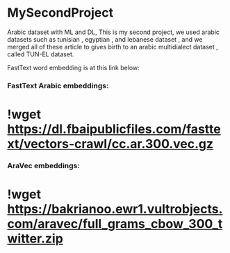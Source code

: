 # MySecondProject
Arabic dataset with ML and DL, 
This is my second project, we used arabic datasets such as tunisian , egyptian , and lebanese dataset , and we merged all of these article to gives birth to an arabic multidialect  dataset , called TUN-EL dataset.

FastText word embedding is at this link below:
### FastText Arabic embeddings:
# !wget https://dl.fbaipublicfiles.com/fasttext/vectors-crawl/cc.ar.300.vec.gz
### AraVec embeddings:
# !wget https://bakrianoo.ewr1.vultrobjects.com/aravec/full_grams_cbow_300_twitter.zip
